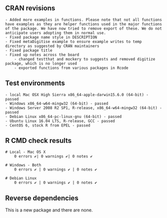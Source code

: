 
## CRAN revisions
	- Added more examples in functions. Please note that not all functions have examples as they are helper functions used in the major functions of the package. We have now tried to remove export of these. We do not anticipate users adopting them in normal use.
	- Fixed package name style in DESCRIPTION
	- Fixed metaDigitise example to ensure example writes to temp directory as suggested by CRAN maintainers
	- Fixed package title
	- Fixed up notes across the board
		- changed testthat and mockery to suggests and removed digitize package, which is no longer used
		- exported functions from various packages in Rcode

## Test environments
	- local Mac OSX High Sierra x86_64-apple-darwin15.6.0 (64-bit) - passed
	- Windows x86_64-w64-mingw32 (64-bit) - passed
	- Windows Server 2008 R2 SP1, R-release, x86_64-w64-mingw32 (64-bit) - passed
	- Debian Linux x86_64-pc-linux-gnu (64-bit) - passed
	- Ubuntu Linux 16.04 LTS, R-release, GCC - passed
	- CentOS 6, stock R from EPEL - passed

## R CMD check results

	# Local - Mac OS X
	    0 errors ✔| 0 warnings ✔| 0 notes ✔

	# Windows - Both 
	    0 errors ✔ | 0 warnings ✔ | 0 notes ✔

	# Debian Linux
		0 errors ✔ | 0 warnings ✔ | 0 notes ✔

## Reverse dependencies 

This is a new package and there are none.
